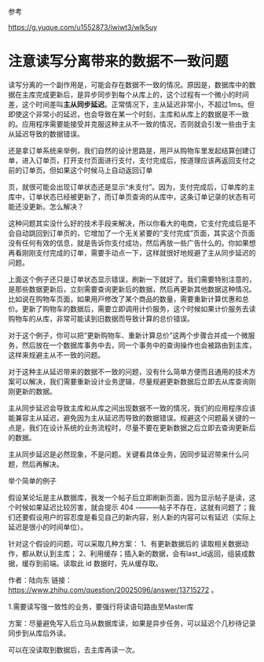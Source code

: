 参考

https://g.yuque.com/u1552873/iwiwt3/wlk5uy

# 注意读写分离带来的数据不⼀致问题

读写分离的⼀个副作⽤是，可能会存在数据不⼀致的情况。原因是，数据库中的数据在主库完成更新后，是异步同步到每个从库上的，这个过程有⼀个微⼩的时间差，这个时间差叫**主从同步延迟**。正常情况下，主从延迟⾮常⼩，不超过1ms。但即使这个⾮常⼩的延迟，也会导致在某⼀个时刻，主库和从库上的数据是不⼀致的。应⽤程序需要能接受并克服这种主从不⼀致的情况，否则就会引发⼀些由于主从延迟导致的数据错误。

还是拿订单系统来举例，我们⾃然的设计思路是，⽤⼾从购物⻋⾥发起结算创建订单，进⼊订单⻚，打开⽀付⻚⾯进⾏⽀付，⽀付完成后，按道理应该再返回⽀付之前的订单⻚。但如果这个时候⻢上⾃动返回订单

⻚，就很可能会出现订单状态还是显⽰“未⽀付”。因为，⽀付完成后，订单库的主库中，订单状态已经被更新了，⽽订单⻚查询的从库中，这条订单记录的状态有可能还没更新。怎么解决？

这种问题其实没什么好的技术⼿段来解决，所以你看⼤的电商，它⽀付完成后是不会⾃动跳回到订单⻚的，它增加了⼀个⽆关紧要的“⽀付完成”⻚⾯，其实这个⻚⾯没有任何有效的信息，就是告诉你⽀付成功，然后再放⼀些⼴告什么的。你如果想再看刚刚⽀付完成的订单，需要⼿动点⼀下，这样就很好地规避了主从同步延迟的问题。

上⾯这个例⼦还只是订单状态显⽰错误，刷新⼀下就好了。我们需要特别注意的，是那些数据更新后，⽴刻需要查询更新后的数据，然后再更新其他数据这种情况。⽐如说在购物⻋⻚⾯，如果⽤⼾修改了某个商品的数量，需要重新计算优惠和总价。更新了购物⻋的数据后，需要⽴即调⽤计价服务，这个时候如果计价服务去读购物⻋的从库，⾮常可能读到旧数据⽽导致计算的总价错误。

对于这个例⼦，你可以把“更新购物⻋、重新计算总价”这两个步骤合并成⼀个微服务，然后放在⼀个数据库事务中去，同⼀个事务中的查询操作也会被路由到主库，这样来规避主从不⼀致的问题。

对于这种主从延迟带来的数据不⼀致的问题，没有什么简单⽅便⽽且通⽤的技术⽅案可以解决，我们需要重新设计业务逻辑，尽量规避更新数据后⽴即去从库查询刚刚更新的数据。

主从同步延迟会导致主库和从库之间出现数据不⼀致的情况，我们的应⽤程序应该能兼容主从延迟，避免因为主从延迟⽽导致的数据错误。规避这个问题最关键的⼀点是，我们在设计系统的业务流程时，尽量不要在更新数据之后⽴即去查询更新后的数据。



主从同步延迟是必然现象，不是问题。关键看具体业务，因同步延迟带来什么问题，然后再解决。

举个简单的例子

假设某论坛是主从数据库，我发一个帖子后立即刷新页面，因为显示帖子是读，这个时候如果延迟比较厉害，就会提示 404 -———帖子不存在，这就有问题了；我们还要假设用户的容忍度是看见自己的新内容，别人新的内容可以有延迟（实际上延迟是很小的时间单位）。

针对这个假设的问题，可以采取几种方案：
1、有更新数据后的 读取相关数据动作，都从默认到主库；
2、利用缓存；插入新的数据，会有last_id返回，组装成数据，缓存到前端。读取此 id 数据时，先从缓存取。



作者：陆向东
链接：https://www.zhihu.com/question/20025096/answer/13715272
。



1.需要读写强一致性的业务，要强行将读语句路由至Master库



方案：尽量避免写入后立马从数据库读，如果是异步任务，可以延迟个几秒待记录同步到从库后外读。



可以在没读取到数据后，去主库再读一次。

